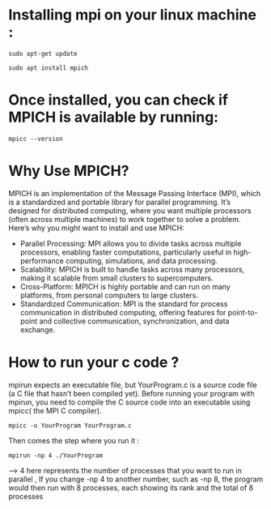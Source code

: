 # Installing mpi on your linux machine : 
    sudo apt-get update

    sudo apt install mpich 

# Once installed, you can check if MPICH is available by running:
    mpicc --version

# Why Use MPICH?
MPICH is an implementation of the Message Passing Interface (MPI), which is a standardized and portable library for parallel programming. 
It’s designed for distributed computing, where you want multiple processors (often across multiple machines) to work together to solve a problem. 
Here’s why you might want to install and use MPICH:

- Parallel Processing: MPI allows you to divide tasks across multiple processors, enabling faster computations, particularly useful in high-performance computing, simulations, and data processing.
- Scalability: MPICH is built to handle tasks across many processors, making it scalable from small clusters to supercomputers.
- Cross-Platform: MPICH is highly portable and can run on many platforms, from personal computers to large clusters.
- Standardized Communication: MPI is the standard for process communication in distributed computing, offering features for point-to-point and collective communication, synchronization, and data exchange.

# How to run your c code ? 
mpirun expects an executable file, but YourProgram.c is a source code file (a C file that hasn’t been compiled yet). 
Before running your program with mpirun, you need to compile the C source code into an executable using mpicc( the MPI C compiler).

    mpicc -o YourProgram YourProgram.c

Then comes the step where you run it : 
    
    mpirun -np 4 ./YourProgram 
--> 4 here represents the number of processes that you want to run in parallel , If you change -np 4 to another number, such as -np 8, the program would then run with 8 processes, each showing its rank and the total of 8 processes

